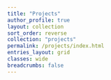 ```yaml
---
title: "Projects"
author_profile: true
layout: collection
sort_order: reverse
collection: "projects"
permalink: /projects/index.html
entries_layout: grid
classes: wide
breadcrumbs: false
---
```

